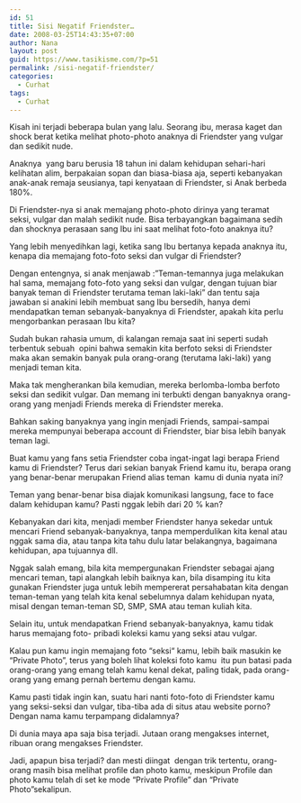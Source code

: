 ```yaml
---
id: 51
title: Sisi Negatif Friendster…
date: 2008-03-25T14:43:35+07:00
author: Nana
layout: post
guid: https://www.tasikisme.com/?p=51
permalink: /sisi-negatif-friendster/
categories:
  - Curhat
tags:
  - Curhat
---
```

Kisah ini terjadi beberapa bulan yang lalu. Seorang ibu, merasa kaget dan shock berat ketika melihat photo-photo anaknya di Friendster yang vulgar dan sedikit nude.

Anaknya  yang baru berusia 18 tahun ini dalam kehidupan sehari-hari kelihatan alim, berpakaian sopan dan biasa-biasa aja, seperti kebanyakan anak-anak remaja seusianya, tapi kenyataan di Friendster, si Anak berbeda 180%.

Di Friendster-nya si anak memajang photo-photo dirinya yang teramat seksi, vulgar dan malah sedikit nude. Bisa terbayangkan bagaimana sedih dan shocknya perasaan sang Ibu ini saat melihat foto-foto anaknya itu?

Yang lebih menyedihkan lagi, ketika sang Ibu bertanya kepada anaknya itu, kenapa dia memajang foto-foto seksi dan vulgar di Friendster?

Dengan entengnya, si anak menjawab :”Teman-temannya juga melakukan hal sama, memajang foto-foto yang seksi dan vulgar, dengan tujuan biar banyak teman di Friendster terutama teman laki-laki” dan tentu saja jawaban si anakini lebih membuat sang Ibu bersedih, hanya demi mendapatkan teman sebanyak-banyaknya di Friendster, apakah kita perlu mengorbankan perasaan Ibu kita?

Sudah bukan rahasia umum, di kalangan remaja saat ini seperti sudah terbentuk sebuah  opini bahwa semakin kita berfoto seksi di Friendster maka akan semakin banyak pula orang-orang (terutama laki-laki) yang menjadi teman kita.

Maka tak mengherankan bila kemudian, mereka berlomba-lomba berfoto seksi dan sedikit vulgar. Dan memang ini terbukti dengan banyaknya orang-orang yang menjadi Friends mereka di Friendster mereka.

Bahkan saking banyaknya yang ingin menjadi Friends, sampai-sampai mereka mempunyai beberapa account di Friendster, biar bisa lebih banyak teman lagi.

Buat kamu yang fans setia Friendster coba ingat-ingat lagi berapa Friend kamu di Friendster? Terus dari sekian banyak Friend kamu itu, berapa orang yang benar-benar merupakan Friend alias teman  kamu di dunia nyata ini?

Teman yang benar-benar bisa diajak komunikasi langsung, face to face dalam kehidupan kamu? Pasti nggak lebih dari 20 % kan?

Kebanyakan dari kita, menjadi member Friendster hanya sekedar untuk mencari Friend sebanyak-banyaknya, tanpa memperdulikan kita kenal atau nggak sama dia, atau tanpa kita tahu dulu latar belakangnya, bagaimana kehidupan, apa tujuannya dll.

Nggak salah emang, bila kita mempergunakan Friendster sebagai ajang mencari teman, tapi alangkah lebih baiknya kan, bila disamping itu kita gunakan Friendster juga untuk lebih mempererat persahabatan kita dengan teman-teman yang telah kita kenal sebelumnya dalam kehidupan nyata, misal dengan teman-teman SD, SMP, SMA atau teman kuliah kita.

Selain itu, untuk mendapatkan Friend sebanyak-banyaknya, kamu tidak harus memajang foto- pribadi koleksi kamu yang seksi atau vulgar.

Kalau pun kamu ingin memajang foto “seksi“ kamu, lebih baik masukin ke “Private Photo”, terus yang boleh lihat koleksi foto kamu  itu pun batasi pada orang-orang yang emang telah kamu kenal dekat, paling tidak, pada orang-orang yang emang pernah bertemu dengan kamu.

Kamu pasti tidak ingin kan, suatu hari nanti foto-foto di Friendster kamu yang seksi-seksi dan vulgar, tiba-tiba ada di situs atau website porno? Dengan nama kamu terpampang didalamnya?

Di dunia maya apa saja bisa terjadi. Jutaan orang mengakses internet, ribuan orang mengakses Friendster.

Jadi, apapun bisa terjadi? dan mesti diingat  dengan trik tertentu, orang-orang masih bisa melihat profile dan photo kamu, meskipun Profile dan photo kamu telah di set ke mode “Private Profile” dan “Private Photo”sekalipun.